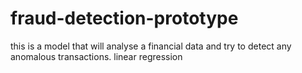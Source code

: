 # fraud-detection-prototype
this is a model that will analyse a financial data and try to detect any anomalous transactions.
linear regression
